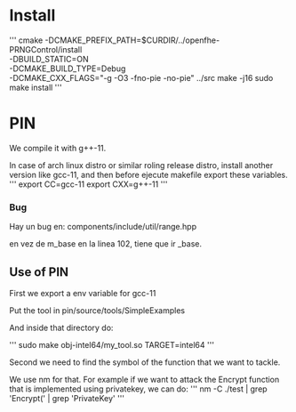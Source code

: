 
# Install

'''
cmake -DCMAKE_PREFIX_PATH=$CURDIR/../openfhe-PRNGControl/install\
      -DBUILD_STATIC=ON \
      -DCMAKE_BUILD_TYPE=Debug \
      -DCMAKE_CXX_FLAGS="-g -O3 -fno-pie -no-pie" ../src
make -j16
sudo make install
'''
# PIN

We compile it with g++-11.

In case of arch linux distro or similar roling release distro, install another version
like gcc-11, and then before ejecute makefile export these variables.
'''
export CC=gcc-11
export CXX=g++-11
'''

### Bug

Hay un bug en: components/include/util/range.hpp

en vez de m_base en la linea 102, tiene que ir _base.

## Use of PIN

First we export a env variable for gcc-11

Put the tool in pin/source/tools/SimpleExamples

And inside that directory do:

'''
sudo make obj-intel64/my_tool.so TARGET=intel64
'''



Second we need to find the symbol of the function that we want to tackle.

We use nm for that.
For example if we want to attack the Encrypt function that is implemented using privatekey, we
can do:
'''
nm -C ./test | grep 'Encrypt(' | grep 'PrivateKey'
'''

